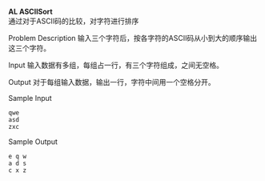 **AL ASCIISort**  
通过对于ASCII码的比较，对字符进行排序    

Problem Description
输入三个字符后，按各字符的ASCII码从小到大的顺序输出这三个字符。


Input
输入数据有多组，每组占一行，有三个字符组成，之间无空格。


Output
对于每组输入数据，输出一行，字符中间用一个空格分开。


Sample Input  
```
qwe
asd
zxc
```

Sample Output  
```
e q w
a d s
c x z
```
